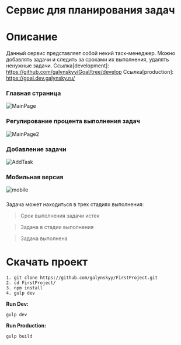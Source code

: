 # Сервис для планирования задач
# Описание
Данный сервис представляет собой некий таск-менеджер. Можно добавлять задачи и следить за сроками их выполнения, удалять ненужные задачи.
Ссылка[development]: https://github.com/galynskyy/Goal/tree/develop
Ссылка[production]: https://goal.dev.galynsky.ru/
### Главная страница
![MainPage](https://github.com/sychuginaanna/Service-for-tasks/raw/master/README/mainPage.png)
### Регулирование процента выполнения задач
![MainPage2](https://github.com/sychuginaanna/Service-for-tasks/raw/master/README/mainPage2.png)
### Добавление задачи
![AddTask](https://github.com/sychuginaanna/Service-for-tasks/raw/master/README/addTask.png)
### Мобильная версия
![mobile](https://github.com/sychuginaanna/Service-for-tasks/raw/master/README/mobile.png)
###
Задача может находиться в трех стадиях выполнения:

> Срок выполнения задачи истек

> Задача в стадии выполнения

> Задача выполнена


# Скачать проект
```
1. git clone https://github.com/galynskyy/FirstProject.git
2. cd FirstProject/
3. npm install
4. gulp dev
```

<b>Run Dev:</b>
````
gulp dev
````

<b>Run Production:</b>
````
gulp build
````
